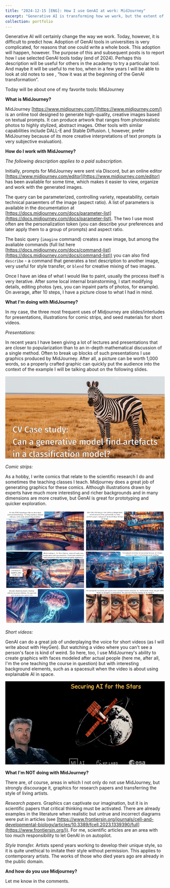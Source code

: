 ```yaml
---
title: "2024-12-15 [ENG]: How I use GenAI at work: MidJourney"
excerpt: "Generative AI is transforming how we work, but the extent of this change remains uncertain. Adopting these tools in academia presents unique challenges, yet this shift is inevitable. This blog series documents how I use selected GenAI tools in late 2024, offering insights that might inspire others in academia or serve as a personal reference for the early days of this transformation.<br><br>In this post, I delve into MidJourney, a versatile tool for generating creative visuals. I explain why I prefer it over similar tools, describe how I use it (e.g., for presentations, comics, and videos), and outline its strengths and ethical considerations. While MidJourney excels in visual storytelling, I caution against using it for research graphics or imitating contemporary artists' styles. How do you use MidJourney? Share your thoughts in the comments!<br/><br/><center><img src='/images/20241215_comics_small.png' width='700'></center>"
collection: portfolio
---
```


Generative AI will certainly change the way we work. Today, however, it is difficult to predict how. Adoption of GenAI tools in universities is very complicated, for reasons that one could write a whole book. This adoption will happen, however. The purpose of this and subsequent posts is to report how I use selected GenAI tools today (end of 2024). Perhaps this description will be useful for others in the academy to try a particular tool. And maybe it will be useful to me too, when in a few years I will be able to look at old notes to see , “how it was at the beginning of the GenAI transformation”.

Today will be about one of my favorite tools: MidJourney

**What is MidJourney?**

MidJourney [https://www.midjourney.com/](https://www.midjourney.com/) is an online tool designed to generate high-quality, creative images based on textual prompts. It can produce artwork that ranges from photorealistic photos to highly stylized, abstract images. Other tools with similar capabilities include DALL-E and Stable Diffusion. I, however, prefer MidJourney because of its more creative interpretations of text prompts (a very subjective evaluation).

**How do I work with MidJourney?**

*The following description applies to a paid subscription.*

Initially, prompts for MidJourney were sent via Discord, but an online editor [https://www.midjourney.com/editor](https://www.midjourney.com/editor) has been available for some time, which makes it easier to view, organize and work with the generated images.

The query can be parameterized, controlling variety, repeatability, certain technical paraemters of the image (aspect ratio). A list of parameters is available in the documentation at [https://docs.midjourney.com/docs/parameter-list](https://docs.midjourney.com/docs/parameter-list). The two I use most often are the personalization token (you can describe your preferences and later apply them to a group of prompts) and aspect ratio.

The basic query (`imagine` command) creates a new image, but among the avaliable commands (full list here [https://docs.midjourney.com/docs/command-list](https://docs.midjourney.com/docs/command-list)) you can also find `describe` - a command that generates a text description to another image, very useful for style transfer, or `blend` for creative mixing of two images.

Once I have an idea of what I would like to paint, usually the process itself is very iterative. After some local internal brainstorming, I start modifying details, editing photos (yes, you can inpaint parts of photos, for example). On average, after 10 steps, I have a picture close to what I had in mind.


**What I'm doing with MidJourney?**

In my case, the three most frequent uses of Midjourney are slides/interludes for presentations, illustrations for comic strips, and seed materials for short videos.

*Presentations:* 

In recent years I have been giving a lot of lectures and presentations that are closer to popularization than to an in-depth mathematical discussion of a single method. 
Often to break up blocks of such presentations I use graphics produced by MidJourney. After all, a picture can be worth 1,000 words, so a properly crafted graphic can quickly put the audience into the context of the example I will be talking about on the following slides.

![/images/20241215_presentations.png](/images/20241215_presentations.png)

*Comic strips:* 

As a hobby, I write comics that relate to the scientific research I do and sometimes the teaching classes I teach. Midjourney does a great job of generating graphics for these comics. Although illustrations drawn by experts have much more interesting and richer backgrounds and in many dimensions are more creative, but GenAI is great for prototyping and quicker exploration.

![/images/20241215_comics.png](/images/20241215_comics.png)

*Short videos:* 

GenAI can do a great job of underplaying the voice for short videos (as I will write about with HeyGen). But watching a video where you can't see a person's face is kind of weird. So here, too, I use MidJourney's ability to create graphics with faces modeled after actual people (here me, after all, I'm the one teaching the course in question) but with interesting background elements, such as a spacesuit when the video is about using explainable AI in space.

![/images/20241215_video.png](/images/20241215_video.png)

**What I'm NOT doing with MidJourney?**

There are, of course, areas in which I not only do not use MidJourney, but strongly discourage it, graphics for research papers and transferring the style of living artists.

*Research papers.* Graphics can captivate our imagination, but it is in scientific papers that critical thinking must be activated. There are already examples in the literature when realistic but untrue and incorrect diagrams were put in articles (see [https://www.frontiersin.org/journals/cell-and-developmental-biology/articles/10.3389/fcell.2023.1339390/full](https://www.frontiersin.org/)). For me, scientific articles are an area with too much responsibility to let GenAI in on autopilot.

*Style transfer.* Artists spend years working to develop their unique style, so it is quite unethical to imitate their style without permission. This applies to contemporary artists. The works of those who died years ago are already in the public domain.

**And how do you use Midjourney?**

Let me know in the comments.
